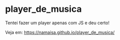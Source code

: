 # player_de_musica
Tentei fazer um player apenas com JS e deu certo!

Veja em: https://namaisa.github.io/player_de_musica/
